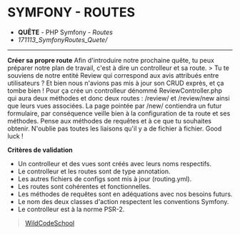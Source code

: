 # SYMFONY - ROUTES
- **QUÊTE** - PHP Symfony - *Routes*
- *171113_SymfonyRoutes_Quete/*
----
**Créer sa propre route**
Afin d'introduire notre prochaine quête, tu peux préparer notre plan de travail, c'est à dire un controlleur et sa route. > Tu te souviens de notre entité Review qui correspond aux avis attribués entre utilisateurs ? Et bien nous n'avions pas mis à jour son CRUD exprès, et ça tombe bien !
Pour ça crée un controlleur dénommé ReviewController.php qui aura deux méthodes et donc deux routes : /review/ et /review/new ainsi que leurs vues associées. La page pointée par /new/ contiendra un futur formulaire, par conséquence veille bien à la configuration de ta route et ses méthodes.
Pense aux méthodes de requêtes et à ce que tu souhaites obtenir. N'oublie pas toutes les liaisons qu'il y a de fichier à fichier. Good luck !

**Critères de validation**
- Un controlleur et des vues sont créés avec leurs noms respectifs.
- Le controlleur et les routes sont de type annotation.
- Les autres fichiers de configs sont mis à jour (routing.yml).
- Les routes sont cohérentes et fonctionnelles.
- Les méthodes de requêtes sont en adéquations avec nos besoins futurs.
- Le nom des deux classes d'action respectent les conventions Symfony.
- Le controlleur est à la norme PSR-2.

> [WildCodeSchool](https://wildcodeschool.fr/)










